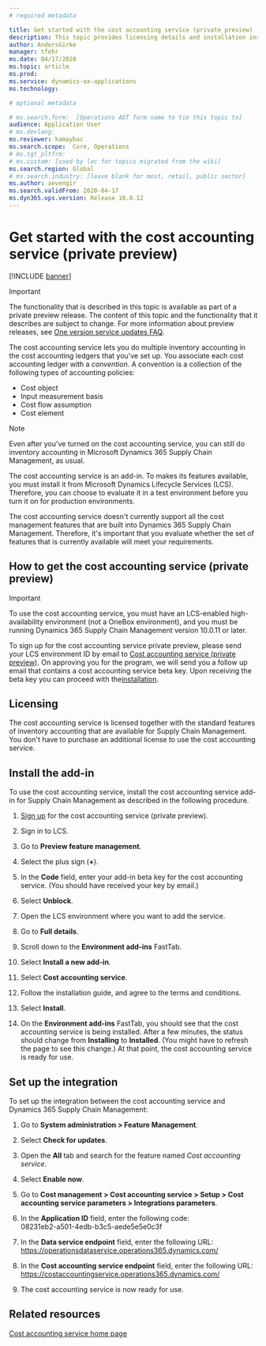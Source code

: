 ```yaml
---
# required metadata

title: Get started with the cost accounting service (private preview)
description: This topic provides licensing details and installation instructions for the cost accounting service.
author: AndersGirke
manager: tfehr
ms.date: 04/17/2020
ms.topic: article
ms.prod: 
ms.service: dynamics-ax-applications
ms.technology: 

# optional metadata

# ms.search.form:  [Operations AOT form name to tie this topic to]
audience: Application User
# ms.devlang: 
ms.reviewer: kamaybac
ms.search.scope:  Core, Operations
# ms.tgt_pltfrm: 
# ms.custom: [used by loc for topics migrated from the wiki]
ms.search.region: Global
# ms.search.industry: [leave blank for most, retail, public sector]
ms.author: aevengir
ms.search.validFrom: 2020-04-17
ms.dyn365.ops.version: Release 10.0.12
---
```


# Get started with the cost accounting service (private preview)

[!INCLUDE [banner](../includes/banner.md)]

> [!IMPORTANT]
> The functionality that is described in this topic is available as part of a private preview release. The content of this topic and the functionality that it describes are subject to change. For more information about preview releases, see [One version service updates FAQ](../../fin-ops-core/fin-ops/get-started/one-version.md).

The cost accounting service lets you do multiple inventory accounting in the cost accounting ledgers that you've set up. You associate each cost accounting ledger with a *convention*. A convention is a collection of the following types of accounting policies:

- Cost object
- Input measurement basis
- Cost flow assumption
- Cost element

> [!NOTE]
> Even after you've turned on the cost accounting service, you can still do  inventory accounting in Microsoft Dynamics 365 Supply Chain Management, as usual.

The cost accounting service is an add-in. To makes its features available, you must install it from Microsoft Dynamics Lifecycle Services (LCS). Therefore, you can choose to evaluate it in a test environment before you turn it on for production environments.

The cost accounting service doesn't currently support all the cost management features that are built into Dynamics 365 Supply Chain Management. Therefore, it's important that you evaluate whether the set of features that is currently available will meet your requirements.

## <a name="sign-up"></a>How to get the cost accounting service (private preview)

> [!IMPORTANT]
> To use the cost accounting service, you must have an LCS-enabled high-availability environment (not a OneBox environment), and you must be running Dynamics 365 Supply Chain Management version 10.0.11 or later.

To sign up for the cost accounting service private preview, please send your LCS environment ID by email to [Cost accounting service (private preview)](mailto:aevengir@microsoft.com?subject=Cost%20accounting%20service%20%28private%20preview%29). On approving you for the program, we will send you a follow up email that contains a cost accounting service beta key. Upon receiving the beta key you can proceed with the[installation](#install).

## Licensing

The cost accounting service is licensed together with the standard features of inventory accounting that are available for Supply Chain Management. You don't have to purchase an additional license to use the cost accounting service.

## <a name="install"></a>Install the add-in

To use the cost accounting service, install the cost accounting service add-in for Supply Chain Management as described in the following procedure.

1. [Sign up](#sign-up) for the cost accounting service (private preview).

1. Sign in to LCS.

1. Go to **Preview feature management**.

1. Select the plus sign (**+**).

1. In the **Code** field, enter your add-in beta key for the cost accounting service. (You should have received your key by email.)

1. Select **Unblock**.

1. Open the LCS environment where you want to add the service.

1. Go to **Full details**.

1. Scroll down to the **Environment add-ins** FastTab.

1. Select **Install a new add-in**.

1. Select **Cost accounting service**.

1. Follow the installation guide, and agree to the terms and conditions.

1. Select **Install**.

1. On the **Environment add-ins** FastTab, you should see that the cost accounting service is being installed. After a few minutes, the status should change from **Installing** to **Installed**. (You might have to refresh the page to see this change.) At that point, the cost accounting service is ready for use.

## Set up the integration

To set up the integration between the cost accounting service and Dynamics 365 Supply Chain Management:

1. Go to **System administration > Feature Management**.

1. Select **Check for updates**.

1. Open the **All** tab and search for the feature named *Cost accounting service*.

1. Select **Enable now**.

1. Go to **Cost management > Cost accounting service > Setup > Cost accounting service parameters > Integrations parameters**.

1. In the **Application ID** field, enter the following code:<br> 08231eb2-a501-4edb-b3c5-aede5e5e0c3f

1. In the **Data service endpoint** field, enter the following URL:<br>https://operationsdataservice.operations365.dynamics.com/

1. In the **Cost accounting service endpoint** field, enter the following URL:<br>https://costaccountingservice.operations365.dynamics.com/

1. The cost accounting service is now ready for use.

## Related resources

[Cost accounting service home page](cost-accounting-service-home.md)
